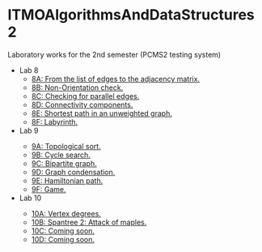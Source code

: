 # ITMOAlgorithmsAndDataStructures2
Laboratory works for the 2nd semester (PCMS2 testing system)
<ul>
  <li>Lab 8
    <ul>
      <li><a href = "https://github.com/annchous/ITMOAlgorithmsAndDataStructures2/tree/master/8A/main.cpp">8A: From the list of edges to the      adjacency matrix.</a></li>
      <li><a href = "https://github.com/annchous/ITMOAlgorithmsAndDataStructures2/tree/master/8B/main.cpp">8B: Non-Orientation check.</a></li>
      <li><a href = "https://github.com/annchous/ITMOAlgorithmsAndDataStructures2/tree/master/8C/main.cpp">8C: Checking for parallel edges.</a></li>
      <li><a href = "https://github.com/annchous/ITMOAlgorithmsAndDataStructures2/tree/master/8D/main.cpp">8D: Connectivity components.</a></li>
      <li><a href = "https://github.com/annchous/ITMOAlgorithmsAndDataStructures2/tree/master/8E/main.cpp">8E: Shortest path in an unweighted graph.</a></li>
      <li><a href = "https://github.com/annchous/ITMOAlgorithmsAndDataStructures2/tree/master/8F/main.cpp">8F: Labyrinth.</a></li>
    </ul>
  </li>
  <li>Lab 9</li>
  <ul>
      <li><a href = "https://github.com/annchous/ITMOAlgorithmsAndDataStructures2/tree/master/9A/main.cpp">9A: Topological sort.</a></li>
      <li><a href = "https://github.com/annchous/ITMOAlgorithmsAndDataStructures2/tree/master/9B/main.cpp">9B: Cycle search.</a></li>
      <li><a href = "https://github.com/annchous/ITMOAlgorithmsAndDataStructures2/tree/master/9C/main.cpp">9C: Bipartite graph.</a></li>
      <li><a href = "https://github.com/annchous/ITMOAlgorithmsAndDataStructures2/tree/master/9D/main.cpp">9D: Graph condensation.</a></li>
      <li><a href = "https://github.com/annchous/ITMOAlgorithmsAndDataStructures2/tree/master/9E/main.cpp">9E: Hamiltonian path.</a></li>
      <li><a href = "https://github.com/annchous/ITMOAlgorithmsAndDataStructures2/tree/master/9F/main.cpp">9F: Game.</a></li>
    </ul>
  </li>
  <li>Lab 10</li>
  <ul>
      <li><a href = "https://github.com/annchous/ITMOAlgorithmsAndDataStructures2/tree/master/10A/main.cpp">10A: Vertex degrees.</a></li>
      <li><a href = "https://github.com/annchous/ITMOAlgorithmsAndDataStructures2/tree/master/10B/main.cpp">10B: Spantree 2: Attack of maples.</a></li>
      <li><a href = "https://github.com/annchous/ITMOAlgorithmsAndDataStructures2/tree/master/10C/main.cpp">10C: Coming soon.</a></li>
      <li><a href = "https://github.com/annchous/ITMOAlgorithmsAndDataStructures2/tree/master/10D/main.cpp">10D: Coming soon.</a></li>
    </ul>
  </li>
